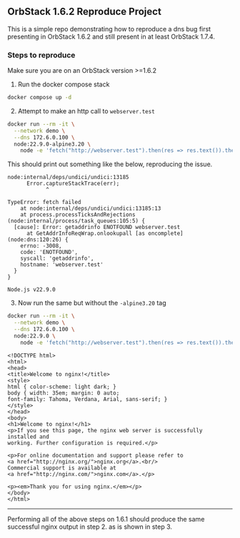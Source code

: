 ## OrbStack 1.6.2 Reproduce Project

This is a simple repo demonstrating how to reproduce a dns bug first presenting in OrbStack 1.6.2 and still present in
at least OrbStack 1.7.4.

### Steps to reproduce

Make sure you are on an OrbStack version >=1.6.2

1) Run the docker compose stack

```bash
docker compose up -d
```

2) Attempt to make an http call to `webserver.test`

```bash
docker run --rm -it \
  --network demo \
  --dns 172.6.0.100 \
  node:22.9.0-alpine3.20 \
    node -e 'fetch("http://webserver.test").then(res => res.text()).then(console.log)'
```

This should print out something like the below, reproducing the issue.

```
node:internal/deps/undici/undici:13185
      Error.captureStackTrace(err);
            ^

TypeError: fetch failed
    at node:internal/deps/undici/undici:13185:13
    at process.processTicksAndRejections (node:internal/process/task_queues:105:5) {
  [cause]: Error: getaddrinfo ENOTFOUND webserver.test
      at GetAddrInfoReqWrap.onlookupall [as oncomplete] (node:dns:120:26) {
    errno: -3008,
    code: 'ENOTFOUND',
    syscall: 'getaddrinfo',
    hostname: 'webserver.test'
  }
}

Node.js v22.9.0
```

3) Now run the same but without the `-alpine3.20` tag

```bash
docker run --rm -it \
  --network demo \
  --dns 172.6.0.100 \
  node:22.9.0 \
    node -e 'fetch("http://webserver.test").then(res => res.text()).then(console.log)'
```

```
<!DOCTYPE html>
<html>
<head>
<title>Welcome to nginx!</title>
<style>
html { color-scheme: light dark; }
body { width: 35em; margin: 0 auto;
font-family: Tahoma, Verdana, Arial, sans-serif; }
</style>
</head>
<body>
<h1>Welcome to nginx!</h1>
<p>If you see this page, the nginx web server is successfully installed and
working. Further configuration is required.</p>

<p>For online documentation and support please refer to
<a href="http://nginx.org/">nginx.org</a>.<br/>
Commercial support is available at
<a href="http://nginx.com/">nginx.com</a>.</p>

<p><em>Thank you for using nginx.</em></p>
</body>
</html>
```

---

Performing all of the above steps on 1.6.1 should produce the same successful nginx output in step 2. as is shown in
step 3.
